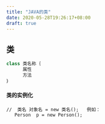 ```yaml
---
title: "JAVA的类"
date: 2020-05-28T19:26:17+08:00
draft: true
---
```


##  类

```java
class 类名称｛
      属性
      方法
｝
```

#### 类的实例化

```
//  类名 对象名 = new 类名();   例如：
   Person  p = new Person();
```

